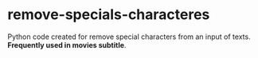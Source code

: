 # remove-specials-characteres
Python code created for remove special characters from an input of texts. **Frequently used in movies subtitle**.
